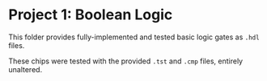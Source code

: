 # Project 1: Boolean Logic

This folder provides fully-implemented and tested basic logic gates as `.hdl` files. 

These chips were tested with the provided `.tst` and `.cmp` files, entirely unaltered.

